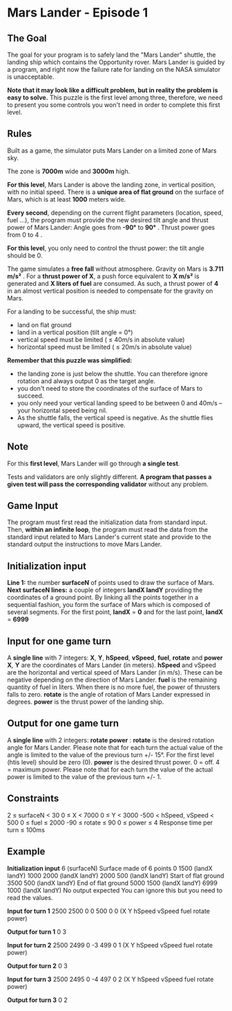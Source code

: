 # Mars Lander - Episode 1

## The Goal
The goal for your program is to safely land the "Mars Lander" shuttle, the landing ship which contains the Opportunity rover. Mars Lander is guided by a program, and right now the failure rate for landing on the NASA simulator is unacceptable.

**Note that it may look like a difficult problem, but in reality the problem is easy to solve.** This puzzle is the first level among three, therefore, we need to present you some controls you won't need in order to complete this first level.

## Rules

Built as a game, the simulator puts Mars Lander on a limited zone of Mars sky.

The zone is **7000m** wide and **3000m** high.

**For this level**, Mars Lander is above the landing zone, in vertical position, with no initial speed.
There is a **unique area of flat ground** on the surface of Mars, which is at least **1000** meters wide.

**Every second**, depending on the current flight parameters (location, speed, fuel ...), the program must provide the new desired tilt angle and thrust power of Mars Lander:
	Angle goes from **-90°** to **90°** . Thrust power goes from 0 to 4 .

**For this level**, you only need to control the thrust power: the tilt angle should be 0.

The game simulates a **free fall** without atmosphere. Gravity on Mars is **3.711 m/s²** . For a **thrust power of X**, a push force equivalent to **X m/s²** is generated and **X liters of fuel** are consumed. As such, a thrust power of **4** in an almost vertical position is needed to compensate for the gravity on Mars.

For a landing to be successful, the ship must:
- land on flat ground
- land in a vertical position (tilt angle = 0°)
- vertical speed must be limited ( ≤ 40m/s in absolute value)
- horizontal speed must be limited ( ≤ 20m/s in absolute value)

**Remember that this puzzle was simplified:**
- the landing zone is just below the shuttle. You can therefore ignore rotation and always output 0 as the target angle.
- you don't need to store the coordinates of the surface of Mars to succeed.
- you only need your vertical landing speed to be between 0 and 40m/s – your horizontal speed being nil.
- As the shuttle falls, the vertical speed is negative. As the shuttle flies upward, the vertical speed is positive.
 	
## Note
For this **first level**, Mars Lander will go through **a single test**.

Tests and validators are only slightly different. **A program that passes a given test will pass the corresponding validator** without any problem.

## Game Input
The program must first read the initialization data from standard input. Then, **within an infinite loop**, the program must read the data from the standard input related to Mars Lander's current state and provide to the standard output the instructions to move Mars Lander.

## Initialization input
**Line 1:** the number **surfaceN** of points used to draw the surface of Mars.
**Next surfaceN lines:** a couple of integers **landX landY** providing the coordinates of a ground point. By linking all the points together in a sequential fashion, you form the surface of Mars which is composed of several segments. For the first point, **landX** = **0** and for the last point, **landX** = **6999**

## Input for one game turn
A **single line** with 7 integers: **X**, **Y**, **hSpeed**, **vSpeed**, **fuel**, **rotate** and **power**
**X**, **Y** are the coordinates of Mars Lander (in meters).
**hSpeed** and vSpeed are the horizontal and vertical speed of Mars Lander (in m/s). These can be negative depending on the direction of Mars Lander.
**fuel** is the remaining quantity of fuel in liters. When there is no more fuel, the power of thrusters falls to zero.
**rotate** is the angle of rotation of Mars Lander expressed in degrees.
**power** is the thrust power of the landing ship.

## Output for one game turn
A **single line** with 2 integers: **rotate power** :
**rotate** is the desired rotation angle for Mars Lander. Please note that for each turn the actual value of the angle is limited to the value of the previous turn +/- 15°. For the first level (htis level) should be zero (0).
**power** is the desired thrust power. 0 = off. 4 = maximum power. Please note that for each turn the value of the actual power is limited to the value of the previous turn +/- 1.

## Constraints
2 ≤ surfaceN < 30
0 ≤ X < 7000
0 ≤ Y < 3000
-500 < hSpeed, vSpeed < 500
0 ≤ fuel ≤ 2000
-90 ≤ rotate ≤ 90
0 ≤ power ≤ 4
Response time per turn ≤ 100ms

## Example
**Initialization input**
6	(surfaceN) Surface made of 6 points
0 1500	(landX landY)
1000 2000	(landX landY)
2000 500	(landX landY) Start of flat ground
3500 500	(landX landY) End of flat ground
5000 1500	(landX landY)
6999 1000	(landX landY)
No output expected
You can ignore this but you need to read the values.

**Input for turn 1**
2500 2500 0 0 500 0 0 	(X Y hSpeed vSpeed fuel rotate power)

**Output for turn 1**
0 3

**Input for turn 2**
2500 2499 0 -3 499 0 1 	(X Y hSpeed vSpeed fuel rotate power)

**Output for turn 2**
0 3

**Input for turn 3**
2500 2495 0 -4 497 0 2 	(X Y hSpeed vSpeed fuel rotate power)

**Output for turn 3**
0 2

